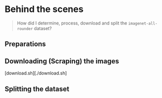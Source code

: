 # Behind the scenes

> How did I determine, process, download and split the `imagenet-all-rounder` dataset?

## Preparations

## Downloading (Scraping) the images

[download.sh][./download.sh]

## Splitting the dataset
